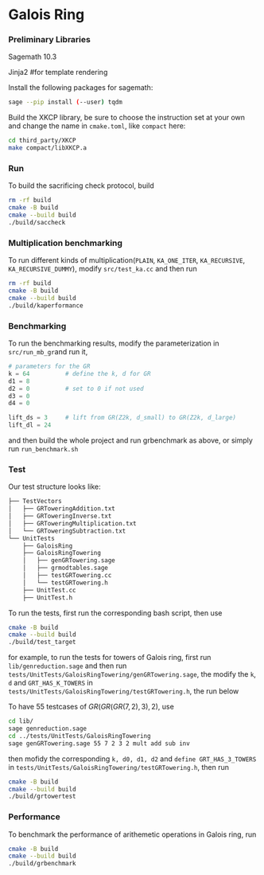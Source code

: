 # Galois Ring

### Preliminary Libraries

Sagemath 10.3

Jinja2 #for template rendering

Install the following packages for sagemath:
```bash
sage --pip install (--user) tqdm
```

Build the XKCP library, be sure to choose the instruction set at your own and change the name in `cmake.toml`, like `compact` here:
```bash
cd third_party/XKCP
make compact/libXKCP.a
```


### Run
To build the sacrificing check protocol, build
```bash
rm -rf build
cmake -B build 
cmake --build build
./build/saccheck
```
### Multiplication benchmarking
To run different kinds of multiplication(`PLAIN`, `KA_ONE_ITER`, `KA_RECURSIVE`, `KA_RECURSIVE_DUMMY`), modify `src/test_ka.cc` and then run

```bash
rm -rf build
cmake -B build 
cmake --build build
./build/kaperformance
```

### Benchmarking
To run the benchmarking results, modify the parameterization in `src/run_mb_gr`and run it,
```python
# parameters for the GR
k = 64          # define the k, d for GR
d1 = 8
d2 = 0          # set to 0 if not used
d3 = 0
d4 = 0

lift_ds = 3     # lift from GR(Z2k, d_small) to GR(Z2k, d_large)
lift_dl = 24    
```
and then build the whole project and run grbenchmark as above, or simply run `run_benchmark.sh`

### Test
Our test structure looks like:

```bash
├── TestVectors
│   ├── GRToweringAddition.txt
│   ├── GRToweringInverse.txt
│   ├── GRToweringMultiplication.txt
│   └── GRToweringSubtraction.txt
└── UnitTests
    ├── GaloisRing
    ├── GaloisRingTowering
    │   ├── genGRTowering.sage
    │   ├── grmodtables.sage
    │   ├── testGRTowering.cc
    │   └── testGRTowering.h
    ├── UnitTest.cc
    ├── UnitTest.h
```



To run the tests, first run the corresponding bash script, then use 

```bash
cmake -B build 
cmake --build build
./build/test_target 
```
for example, to run the tests for towers of Galois ring, first run `lib/genreduction.sage` and then run `tests/UnitTests/GaloisRingTowering/genGRTowering.sage`, the modify the `k`, `d` and `GRT_HAS_K_TOWERS` in `tests/UnitTests/GaloisRingTowering/testGRTowering.h`, the run below

To have $55$ testcases of $GR(GR(GR(7,2),3),2)$, use
 ```bash
cd lib/
sage genreduction.sage
cd ../tests/UnitTests/GaloisRingTowering
sage genGRTowering.sage 55 7 2 3 2 mult add sub inv
 ```
then mofidy the corresponding `k, d0, d1, d2` and `define GRT_HAS_3_TOWERS` in `tests/UnitTests/GaloisRingTowering/testGRTowering.h`, then run 
```bash
cmake -B build 
cmake --build build
./build/grtowertest
```
### Performance
To benchmark the performance of arithemetic operations in Galois ring, run
```bash
cmake -B build 
cmake --build build
./build/grbenchmark
```